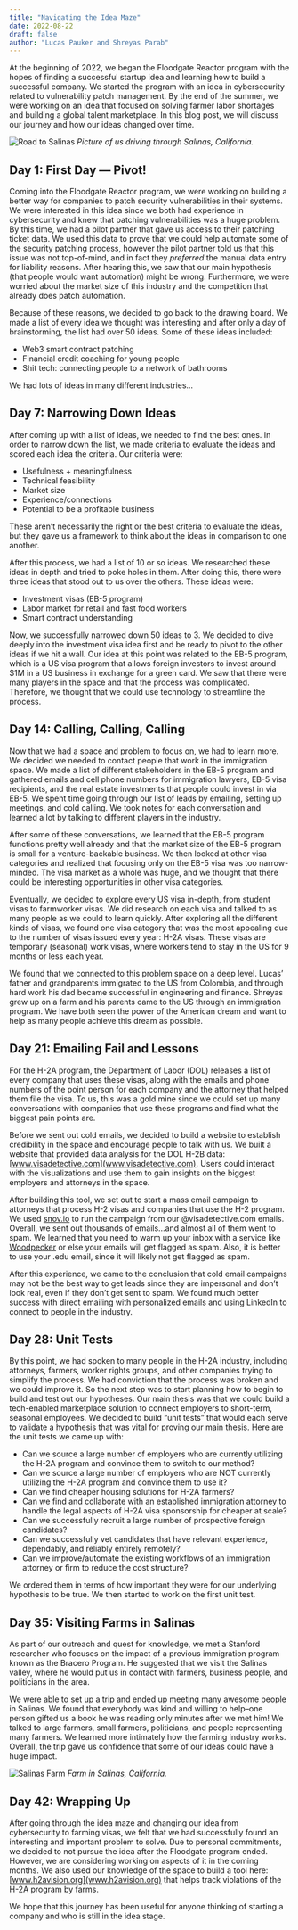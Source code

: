 ```yaml
---
title: "Navigating the Idea Maze"
date: 2022-08-22
draft: false
author: "Lucas Pauker and Shreyas Parab"
---
```


At the beginning of 2022, we began the Floodgate Reactor program with the hopes of finding a successful startup idea and learning how to build a successful company. We started the program with an idea in cybersecurity related to vulnerability patch management. By the end of the summer, we were working on an idea that focused on solving farmer labor shortages and building a global talent marketplace. In this blog post, we will discuss our journey and how our ideas changed over time.

![Road to Salinas](/images/h2a/driving_to_salinas.jpg)
_Picture of us driving through Salinas, California._

## Day 1: First Day — Pivot!
Coming into the Floodgate Reactor program, we were working on building a better way for companies to patch security vulnerabilities in their systems. We were interested in this idea since we both had experience in cybersecurity and knew that patching vulnerabilities was a huge problem. By this time, we had a pilot partner that gave us access to their patching ticket data. We used this data to prove that we could help automate some of the security patching process, however the pilot partner told us that this issue was not top-of-mind, and in fact they _preferred_ the manual data entry for liability reasons. After hearing this, we saw that our main hypothesis (that people would want automation) might be wrong. Furthermore, we were worried about the market size of this industry and the competition that already does patch automation.

Because of these reasons, we decided to go back to the drawing board. We made a list of every idea we thought was interesting and after only a day of brainstorming, the list had over 50 ideas. Some of these ideas included:
- Web3 smart contract patching
- Financial credit coaching for young people
- Shit tech: connecting people to a network of bathrooms

We had lots of ideas in many different industries…

## Day 7: Narrowing Down Ideas
After coming up with a list of ideas, we needed to find the best ones. In order to narrow down the list, we made criteria to evaluate the ideas and scored each idea the criteria. Our criteria were:

- Usefulness + meaningfulness
- Technical feasibility
- Market size
- Experience/connections
- Potential to be a profitable business

These aren’t necessarily the right or the best criteria to evaluate the ideas, but they gave us a framework to think about the ideas in comparison to one another.

After this process, we had a list of 10 or so ideas. We researched these ideas in depth and tried to poke holes in them. After doing this, there were three ideas that stood out to us over the others. These ideas were:

- Investment visas (EB-5 program)
- Labor market for retail and fast food workers
- Smart contract understanding

Now, we successfully narrowed down 50 ideas to 3. We decided to dive deeply into the investment visa idea first and be ready to pivot to the other ideas if we hit a wall.
Our idea at this point was related to the EB-5 program, which is a US visa program that allows foreign investors to invest around $\$$1M in a US business in exchange for a green card. We saw that there were many players in the space and that the process was complicated. Therefore, we thought that we could use technology to streamline the process.

## Day 14: Calling, Calling, Calling

Now that we had a space and problem to focus on, we had to learn more. We decided we needed to contact people that work in the immigration space. We made a list of different stakeholders in the EB-5 program and gathered emails and cell phone numbers for immigration lawyers, EB-5 visa recipients, and the real estate investments that people could invest in via EB-5. We spent time going through our list of leads by emailing, setting up meetings, and cold calling. We took notes for each conversation and learned a lot by talking to different players in the industry.

After some of these conversations, we learned that the EB-5 program functions pretty well already and that the market size of the EB-5 program is small for a venture-backable business. We then looked at other visa categories and realized that focusing only on the EB-5 visa was too narrow-minded. The visa market as a whole was huge, and we thought that there could be interesting opportunities in other visa categories.

Eventually, we decided to explore every US visa in-depth, from student visas to farmworker visas. We did research on each visa and talked to as many people as we could to learn quickly. After exploring all the different kinds of visas, we found one visa category that was the most appealing due to the number of visas issued every year: H-2A visas. These visas are temporary (seasonal) work visas, where workers tend to stay in the US for 9 months or less each year.

We found that we connected to this problem space on a deep level. Lucas’ father and grandparents immigrated to the US from Colombia, and through hard work his dad became successful in engineering and finance. Shreyas grew up on a farm and his parents came to the US through an immigration program. We have both seen the power of the American dream and want to help as many people achieve this dream as possible.

## Day 21: Emailing Fail and Lessons

For the H-2A program, the Department of Labor (DOL) releases a list of every company that uses these visas, along with the emails and phone numbers of the point person for each company and the attorney that helped them file the visa. To us, this was a gold mine since we could set up many conversations with companies that use these programs and find what the biggest pain points are.

Before we sent out cold emails, we decided to build a website to establish credibility in the space and encourage people to talk with us. We built a website that provided data analysis for the DOL H-2B data: [www.visadetective.com](www.visadetective.com). Users could interact with the visualizations and use them to gain insights on the biggest employers and attorneys in the space.

After building this tool, we set out to start a mass email campaign to attorneys that process H-2 visas and companies that use the H-2 program. We used [snov.io](snov.io) to run the campaign from our @visadetective.com emails. Overall, we sent out thousands of emails…and almost all of them went to spam. We learned that you need to warm up your inbox with a service like [Woodpecker](https://woodpecker.co/) or else your emails will get flagged as spam. Also, it is better to use your .edu email, since it will likely not get flagged as spam.

After this experience, we came to the conclusion that cold email campaigns may not be the best way to get leads since they are impersonal and don’t look real, even if they don’t get sent to spam. We found much better success with direct emailing with personalized emails and using LinkedIn to connect to people in the industry.

## Day 28: Unit Tests

By this point, we had spoken to many people in the H-2A industry, including attorneys, farmers, worker rights groups, and other companies trying to simplify the process. We had conviction that the process was broken and we could improve it. So the next step was to start planning how to begin to build and test out our hypotheses. Our main thesis was that we could build a tech-enabled marketplace solution to connect employers to short-term, seasonal employees. We decided to build “unit tests” that would each serve to validate a hypothesis that was vital for proving our main thesis. Here are the unit tests we came up with:

- Can we source a large number of employers who are currently utilizing the H-2A program and convince them to switch to our method?
- Can we source a large number of employers who are NOT currently utilizing the H-2A program and convince them to use it?
- Can we find cheaper housing solutions for H-2A farmers?
- Can we find and collaborate with an established immigration attorney to handle the legal aspects of H-2A visa sponsorship for cheaper at scale?
- Can we successfully recruit a large number of prospective foreign candidates?
- Can we successfully vet candidates that have relevant experience, dependably, and reliably entirely remotely?
- Can we improve/automate the existing workflows of an immigration attorney or firm to reduce the cost structure?

We ordered them in terms of how important they were for our underlying hypothesis to be true. We then started to work on the first unit test.

## Day 35: Visiting Farms in Salinas
As part of our outreach and quest for knowledge, we met a Stanford researcher who focuses on the impact of a previous immigration program known as the Bracero Program. He suggested that we visit the Salinas valley, where he would put us in contact with farmers, business people, and politicians in the area.

We were able to set up a trip and ended up meeting many awesome people in Salinas. We found that everybody was kind and willing to help–one person gifted us a book he was reading only minutes after we met him! We talked to large farmers, small farmers, politicians, and people representing many farmers. We learned more intimately how the farming industry works. Overall, the trip gave us confidence that some of our ideas could have a huge impact.

![Salinas Farm](/images/h2a/salinas_background.jpg)
_Farm in Salinas, California._

## Day 42: Wrapping Up
After going through the idea maze and changing our idea from cybersecurity to farming visas, we felt that we had successfully found an interesting and important problem to solve. Due to personal commitments, we decided to not pursue the idea after the Floodgate program ended. However, we are considering working on aspects of it in the coming months. We also used our knowledge of the space to build a tool here: [www.h2avision.org](www.h2avision.org) that helps track violations of the H-2A program by farms.

We hope that this journey has been useful for anyone thinking of starting a company and who is still in the idea stage.




